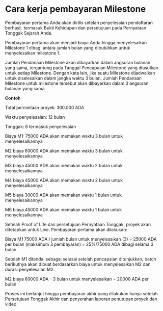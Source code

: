 # **Cara kerja pembayaran Milestone**

Pembayaran pertama Anda akan dirilis setelah penyelesaian pendaftaran berhasil, termasuk Bukti Kehidupan dan persetujuan pada Pernyataan Tonggak Sejarah Anda.

Pembayaran pertama akan menjadi biaya Anda hingga menyelesaikan Milestone 1 dibagi antara jumlah bulan yang dibutuhkan untuk menyelesaikan milestone 1.

Jumlah Pendanaan Milestone akan dibayarkan dalam angsuran bulanan yang sama, tergantung pada Tanggal Pencapaian Milestone yang diusulkan untuk setiap Milestone. Dengan kata lain, jika suatu Milestone dijadwalkan untuk diselesaikan dalam jangka waktu 3 bulan, Jumlah Pendanaan Milestone untuk milestone tersebut akan dibayarkan dalam 3 angsuran bulanan yang sama.

**Contoh**

Total permintaan proyek: 300.000 ADA

Waktu penyelesaian: 12 bulan

Tonggak: 6 termasuk penyelesaian

Biaya M1: 75000 ADA akan memakan waktu 3 bulan untuk menyelesaikannya

M2 biaya 60000 ADA akan memakan waktu 3 bulan untuk menyelesaikannya

M3 biaya 45000 ADA akan memakan waktu 2 bulan untuk menyelesaikannya

M4 biaya 45000 ADA akan memakan waktu 2 bulan untuk menyelesaikannya

M5 biaya 30000 ADA akan memakan waktu 1 bulan untuk menyelesaikannya

M6 biaya 45000 ADA akan memakan waktu 1 bulan untuk menyelesaikannya

Setelah Proof of Life dan persetujuan Pernyataan Tonggak, proyek akan ditetapkan untuk Live. Pembayaran pertama akan dilakukan:

Biaya M1 75000 ADA / jumlah bulan untuk menyelesaikan (3) = 25000 ADA per bulan (maksimum 3 pembayaran) = 25%/75000 ADA dibagi selama 3 bulan.

Setelah M1 ditandai sebagai selesai setelah pencapaian ditunjukkan, batch berikutnya akan dibuat berdasarkan biaya untuk menyelesaikan M2 dan durasi penyelesaian M2.

M2 biaya 60000 ADA - 3 bulan untuk menyelesaikan = 20000 ADA per bulan

Proses ini berlanjut hingga pembayaran akhir yang dilakukan hanya setelah Persetujuan Tonggak Akhir dan penyerahan laporan penutupan proyek dan video.
